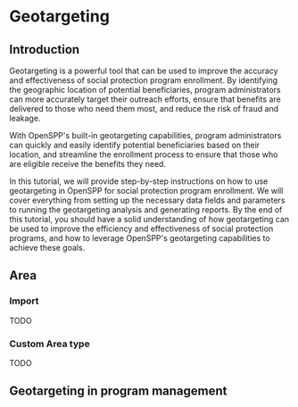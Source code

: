 # Geotargeting

## Introduction

Geotargeting is a powerful tool that can be used to improve the accuracy and effectiveness of social protection program enrollment. By identifying the geographic location of potential beneficiaries, program administrators can more accurately target their outreach efforts, ensure that benefits are delivered to those who need them most, and reduce the risk of fraud and leakage.

With OpenSPP's built-in geotargeting capabilities, program administrators can quickly and easily identify potential beneficiaries based on their location, and streamline the enrollment process to ensure that those who are eligible receive the benefits they need.

In this tutorial, we will provide step-by-step instructions on how to use geotargeting in OpenSPP for social protection program enrollment. We will cover everything from setting up the necessary data fields and parameters to running the geotargeting analysis and generating reports. By the end of this tutorial, you should have a solid understanding of how geotargeting can be used to improve the efficiency and effectiveness of social protection programs, and how to leverage OpenSPP's geotargeting capabilities to achieve these goals.

## Area

### Import

TODO

### Custom Area type

TODO

## Geotargeting in program management